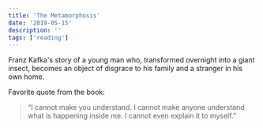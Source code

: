 ```yaml
---
title: 'The Metamorphosis'
date: '2019-05-15'
description: ''
tags: ['reading']
---
```


Franz Kafka's story of a young man who, transformed overnight into a giant insect, becomes an object of disgrace to his family and a stranger in his own home.

Favorite quote from the book:

> “I cannot make you understand. I cannot make anyone understand what is happening inside me. I cannot even explain it to myself.”
